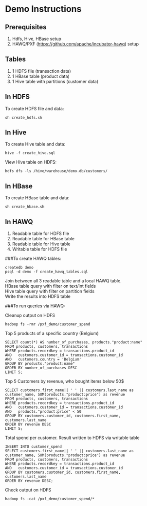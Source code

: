 # Demo Instructions
## Prerequisites
1. Hdfs, Hive, HBase setup
2. HAWQ/PXF (https://github.com/apache/incubator-hawq) setup

## Tables

1. 1 HDFS file (transaction data)
2. 1 HBase table (product data)
3. 1 Hive table with partitions (customer data)

## In HDFS
To create HDFS file and data:
```
sh create_hdfs.sh
```

## In Hive
To create Hive table and data:
```
hive -f create_hive.sql
```

View Hive table on HDFS:
```
hdfs dfs -ls /hive/warehouse/demo.db/customers/
```

## In HBase
To create HBase table and data:
```
sh create_hbase.sh
```

## In HAWQ

1. Readable table for HDFS file
2. Readable table for HBase table
3. Readable table for Hive table
4. Writable table for HDFS file

###To create HAWQ tables:
```
createdb demo
psql -d demo -f create_hawq_tables.sql
```

Join between all 3 readable table and a local HAWQ table.  
HBase table query with filter on text/int fields  
Hive table query with filter on partition fields  
Write the results into HDFS table  

###To run queries via HAWQ:

Cleanup output on HDFS
```
hadoop fs -rmr /pxf_demo/customer_spend
```

Top 5 products of a specific country (Belgium)
```
SELECT count(*) AS number_of_purchases, products."product:name"
FROM products, customers, transactions
WHERE products.recordkey = transactions.product_id
AND   customers.customer_id = transactions.customer_id
AND   customers.country = 'Belgium'
GROUP BY products."product:name"
ORDER BY number_of_purchases DESC
LIMIT 5;
```

Top 5 Customers by revenue, who bought items below 50$
```
SELECT customers.first_name|| ' ' || customers.last_name as customer_name, SUM(products."product:price") as revenue
FROM products, customers, transactions
WHERE products.recordkey = transactions.product_id
AND   customers.customer_id = transactions.customer_id
AND   products."product:price" < 50
GROUP BY customers.customer_id, customers.first_name, customers.last_name
ORDER BY revenue DESC
LIMIT 5;
```

Total spend per customer. Result written to HDFS via writable table

```
INSERT INTO customer_spend
SELECT customers.first_name|| ' ' || customers.last_name as customer_name, SUM(products."product:price") as revenue
FROM products, customers, transactions
WHERE products.recordkey = transactions.product_id
AND   customers.customer_id = transactions.customer_id
GROUP BY customers.customer_id, customers.first_name, customers.last_name
ORDER BY revenue DESC;
```

Check output on HDFS
```
hadoop fs -cat /pxf_demo/customer_spend/*
```
